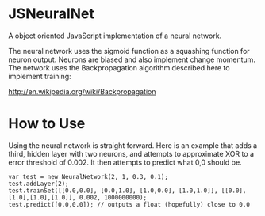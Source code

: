 JSNeuralNet
===========

A object oriented JavaScript implementation of a neural network.

The neural network uses the sigmoid function as a squashing function for neuron output. Neurons are biased and also implement change momentum. The network uses the Backpropagation algorithm described here to implement training:

http://en.wikipedia.org/wiki/Backpropagation

How to Use
==========
Using the neural network is straight forward. Here is an example that adds a third, hidden layer with two neurons, and attempts to approximate XOR to a error threshold of 0.002. It then attempts to predict what 0,0 should be.

    var test = new NeuralNetwork(2, 1, 0.3, 0.1);
    test.addLayer(2);
    test.trainSet([[0.0,0.0], [0.0,1.0], [1.0,0.0], [1.0,1.0]], [[0.0],[1.0],[1.0],[1.0]], 0.002, 1000000000);
    test.predict([0.0,0.0]); // outputs a float (hopefully) close to 0.0
